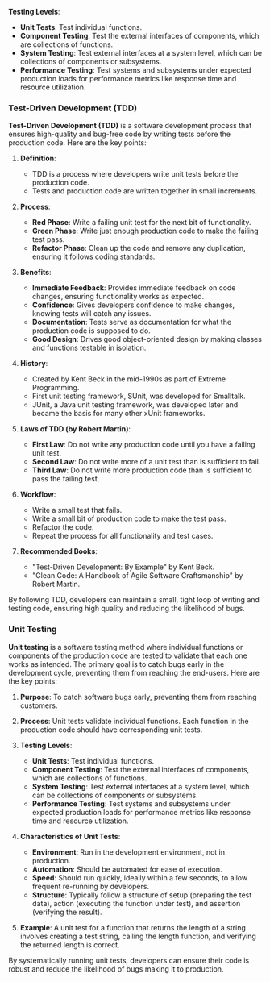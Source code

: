 **Testing Levels**:
   - **Unit Tests**: Test individual functions.
   - **Component Testing**: Test the external interfaces of components, which are collections of functions.
   - **System Testing**: Test external interfaces at a system level, which can be collections of components or subsystems.
   - **Performance Testing**: Test systems and subsystems under expected production loads for performance metrics like response time and resource utilization.

### Test-Driven Development (TDD)

**Test-Driven Development (TDD)** is a software development process that ensures high-quality and bug-free code by writing tests before the production code. Here are the key points:

1. **Definition**:
   - TDD is a process where developers write unit tests before the production code.
   - Tests and production code are written together in small increments.

2. **Process**:
   - **Red Phase**: Write a failing unit test for the next bit of functionality.
   - **Green Phase**: Write just enough production code to make the failing test pass.
   - **Refactor Phase**: Clean up the code and remove any duplication, ensuring it follows coding standards.

3. **Benefits**:
   - **Immediate Feedback**: Provides immediate feedback on code changes, ensuring functionality works as expected.
   - **Confidence**: Gives developers confidence to make changes, knowing tests will catch any issues.
   - **Documentation**: Tests serve as documentation for what the production code is supposed to do.
   - **Good Design**: Drives good object-oriented design by making classes and functions testable in isolation.

4. **History**:
   - Created by Kent Beck in the mid-1990s as part of Extreme Programming.
   - First unit testing framework, SUnit, was developed for Smalltalk.
   - JUnit, a Java unit testing framework, was developed later and became the basis for many other xUnit frameworks.

5. **Laws of TDD (by Robert Martin)**:
   - **First Law**: Do not write any production code until you have a failing unit test.
   - **Second Law**: Do not write more of a unit test than is sufficient to fail.
   - **Third Law**: Do not write more production code than is sufficient to pass the failing test.

6. **Workflow**:
   - Write a small test that fails.
   - Write a small bit of production code to make the test pass.
   - Refactor the code.
   - Repeat the process for all functionality and test cases.

7. **Recommended Books**:
   - "Test-Driven Development: By Example" by Kent Beck.
   - "Clean Code: A Handbook of Agile Software Craftsmanship" by Robert Martin.

By following TDD, developers can maintain a small, tight loop of writing and testing code, ensuring high quality and reducing the likelihood of bugs.



### Unit Testing

**Unit testing** is a software testing method where individual functions or components of the production code are tested to validate that each one works as intended. The primary goal is to catch bugs early in the development cycle, preventing them from reaching the end-users. Here are the key points:

1. **Purpose**: To catch software bugs early, preventing them from reaching customers.
2. **Process**: Unit tests validate individual functions. Each function in the production code should have corresponding unit tests.
3. **Testing Levels**:
   - **Unit Tests**: Test individual functions.
   - **Component Testing**: Test the external interfaces of components, which are collections of functions.
   - **System Testing**: Test external interfaces at a system level, which can be collections of components or subsystems.
   - **Performance Testing**: Test systems and subsystems under expected production loads for performance metrics like response time and resource utilization.

4. **Characteristics of Unit Tests**:
   - **Environment**: Run in the development environment, not in production.
   - **Automation**: Should be automated for ease of execution.
   - **Speed**: Should run quickly, ideally within a few seconds, to allow frequent re-running by developers.
   - **Structure**: Typically follow a structure of setup (preparing the test data), action (executing the function under test), and assertion (verifying the result).

5. **Example**: A unit test for a function that returns the length of a string involves creating a test string, calling the length function, and verifying the returned length is correct.

By systematically running unit tests, developers can ensure their code is robust and reduce the likelihood of bugs making it to production.


